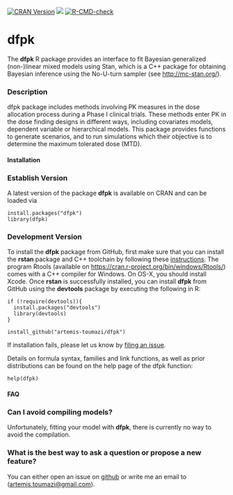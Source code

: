  <!-- badges: start -->
 [![CRAN Version](https://www.r-pkg.org/badges/version/dfpk)](https://cran.r-project.org/package=dfpk)
 ![](https://cranlogs.r-pkg.org/badges/grand-total/dfpk)
[![R-CMD-check](https://github.com/artemis-toumazi/dfpk/actions/workflows/R-CMD-check.yaml/badge.svg)](https://github.com/artemis-toumazi/dfpk/actions/workflows/R-CMD-check.yaml)
<!-- badges: end -->

# dfpk

The **dfpk** R package provides an interface to fit Bayesian generalized (non-)linear mixed models using Stan, which is a C++ package for obtaining Bayesian inference using the No-U-turn sampler (see http://mc-stan.org/).

### Description

dfpk package includes methods involving PK measures in the dose allocation process during a Phase I clinical trials. These methods enter PK in the dose finding designs in different ways, including covariates models, dependent variable or hierarchical models. This package provides functions to generate scenarios, and to run simulations which their objective is to determine the maximum tolerated dose (MTD).

#### Installation

### Establish Version

A latest version of the package **dfpk** is available on CRAN and can be loaded via

```{r}
install.packages("dfpk")
library(dfpk)
```

### Development Version
To install the **dfpk** package from GitHub, first make sure that you can install the **rstan** package and C++ toolchain by following these [instructions](https://github.com/stan-dev/rstan/wiki/RStan-Getting-Started). The program Rtools (available on https://cran.r-project.org/bin/windows/Rtools/) comes with a C++ compiler for Windows. On OS-X, you should install Xcode. Once **rstan** is successfully installed, you can install **dfpk** from GitHub using the **devtools** package by executing the following in R:

```{r}
if (!require(devtools)){
  install.packages("devtools")
  library(devtools)
}

install_github("artemis-toumazi/dfpk")
```

If installation fails, please let us know by [filing an issue](https://github.com/artemis-toumazi/dfpk/issues).

Details on formula syntax, families and link functions, as well as prior distributions can be found on the help page of the dfpk function:
```{r help.dfpk, eval=FALSE}
help(dfpk)
```

#### FAQ

### Can I avoid compiling models?

Unfortunately, fitting your model with **dfpk**, there is currently no way to avoid the compilation.

### What is the best way to ask a question or propose a new feature?

You can either open an issue on [github](https://github.com/artemis-toumazi/dfpk) or write me an email to (artemis.toumazi@gmail.com).
